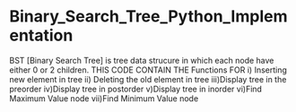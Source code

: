 # Binary_Search_Tree_Python_Implementation
BST [Binary Search Tree] is tree data strucure in which each node have either 0 or 2 children.
THIS CODE CONTAIN THE Functions FOR 
i) Inserting new element in tree
ii) Deleting the old element in tree
iii)Display tree in the preorder
iv)Display tree in postorder
v)Display tree in inorder
vi)Find Maximum Value node
vii)Find Minimum Value node
